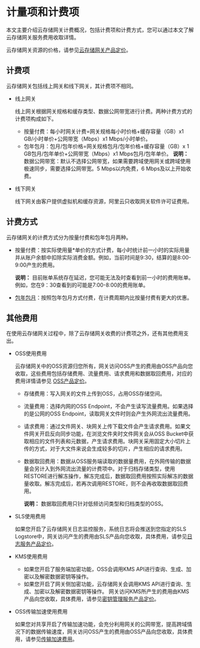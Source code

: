 # 计量项和计费项

本文主要介绍云存储网关计费概况，包括计费项和计费方式，您可以通过本文了解云存储网关服务费用收取详情。

云存储网关资源的价格，请参见[云存储网关产品定价](https://www.aliyun.com/price/product?spm=5176.144914.752642.btn2.4fb67d70aqt177#/hcs_sgw/detail)。

## 计费项

云存储网关包括线上网关和线下网关，其计费项不相同。

-   线上网关

    线上网关根据网关规格和缓存类型、数据公网带宽进行计费。两种计费方式的计费项构成如下。

    -   按量付费：每小时网关计费=网关规格每小时价格+缓存容量（GB）x1 GB/小时单价+公网带宽（Mbps）x1 Mbps/小时单价。
    -   包年包月：包月/包年价格=网关规格包月/包年价格+缓存容量（GB）x 1 GB包月/包年单价+公网带宽（Mbps）x1 Mbps包月/包年单价。
    **说明：** 数据公网带宽：默认不选择公网带宽，如果需要跨域使用网关或跨域使用极速同步，需要选择公网带宽。5 Mbps以内免费，6 Mbps及以上开始收费。

-   线下网关

    线下网关由客户提供虚拟机和缓存资源，阿里云只收取网关软件许可证费用。


## 计费方式

云存储网关的计费方式分为按量付费和包年包月两种。

-   按量付费：按实际使用量\*单价的方式计费，每小时统计前一小时的实际用量并从账户余额中扣除实际消费金额。例如，当前时间是9:30，结算的是8:00-9:00产生的费用。

    **说明：** 目前账单系统存在延迟，您可能无法及时查看到前一小时的费用账单。例如，您在9：30查看到的可能是7:00-8:00的费用账单。

-   [包年包月](/cn.zh-CN/计量计费/包年包月/购买云存储网关.md)：按照包年包月方式付费，在计费周期内比按量付费有更大的优惠。

## 其他费用

在使用云存储网关过程中，除了云存储网关收费的计费项之外，还有其他费用支出。

-   OSS使用费用

    云存储网关中的OSS资源归您所有，网关访问OSS产生的费用由OSS产品向您收取，这些费用包括存储费用、流量费用、请求费用和数据取回费用，对应的费用详情请参见 [OSS产品定价](https://www.aliyun.com/price/product?spm=a2c4g.11186623.2.13.12847b552H1YA7#/oss/detail)。

    -   存储费用：写入网关的文件上传到OSS，占用OSS存储空间。
    -   流量费用：选择内网的OSS Endpoint，不会产生读写流量费用。如果选择的是公网的OSS Endpoint，读取网关文件时则会产生外网流出流量费用。
    -   请求费用：通过文件网关、块网关上传下载文件会产生请求费用。如果文件网关开启反向同步功能，在浏览文件夹时文件网关会从OSS Bucket中获取相应的文件列表和元数据，产生请求费用。块网关采用固定大小切片上传的方式，对于大文件来说会生成较多的切片，产生相应的请求费用。
    -   数据取回费用：数据从OSS服务端读取的数据量费用，在外网传输的数据量会另计入到外网流出流量的计费项中。对于归档存储类型，使用RESTORE进行解冻操作，解冻完成后，数据取回费用按照实际解冻的数据量收取。解冻完成后，若再次调用RESTORE，则不会再收取数据取回费用。

        **说明：** 数据取回费用只针对低频访问类型和归档类型的OSS。

-   SLS使用费用

    如果您开启了云存储网关日志监控服务，系统日志将会推送到您指定的SLS Logstore中，网关访问产生的费用由SLS产品向您收取，具体费用，请参见[日志服务产品定价](https://www.aliyun.com/price/product?spm=a2c4g.11186623.2.13.12847b552H1YA7#/sls/detail)。

-   KMS使用费用

    -   如果您开启了服务端加密功能，OSS会调用KMS API进行查询、生成、加密以及解密数据密钥等操作。
    -   如果您开启了网关侧加密功能，云存储网关会调用KMS API进行查询、生成、加密以及解密数据密钥等操作。
    网关访问KMS所产生的费用由KMS产品向您收取，具体费用，请参见[密钥管理服务产品定价](/cn.zh-CN/产品计费/计费说明.md)。

-   OSS传输加速使用费用

    如果您对共享开启了传输加速功能，会充分利用网关的公网带宽，提高跨域情况下的数据传输速度，网关访问OSS产生的费用由OSS产品向您收取，具体费用，请参见[传输加速费用](/cn.zh-CN/计量计费/计量项和计费项/概述.md)。


